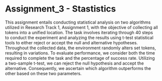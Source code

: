 Assignment_3 - Stastistics
==========================
This assignment entails conducting statistical analysis on two algorithms utilized in Research Track 1, Assignment 1, with the objective of collecting all tokens into a unified location. The task involves iterating through 40 steps to conduct the experiment and analyzing the results using t-test statistical tools to either reject or accept the null and alternative hypotheses. Throughout the collected data, the environment randomly alters set tokens, resulting in variations. To evaluate performance, we consider both the time required to complete the task and the percentage of success rate. Utilizing a two-sample t-test, we can reject the null hypothesis and accept the alternative. Consequently, we ascertain which algorithm outperforms the other based on these two parameters.
